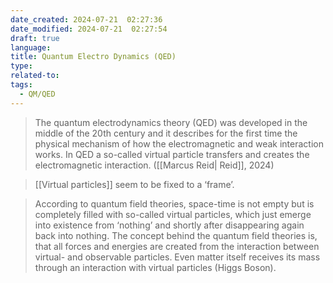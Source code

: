```yaml
---
date_created: 2024-07-21  02:27:36
date_modified: 2024-07-21  02:27:54
draft: true
language: 
title: Quantum Electro Dynamics (QED)
type: 
related-to: 
tags:
  - QM/QED
---
```



> The quantum electrodynamics theory (QED) was developed in the middle of
> the 20th century and it describes for the first time the physical mechanism of
> how the electromagnetic and weak interaction works. In QED a so-called virtual
> particle transfers and creates the electromagnetic interaction. ([[Marcus Reid| Reid]], 2024)



> [[Virtual particles]] seem to be fixed to a ‘frame’.





> According to quantum field theories, space-time is not empty but is completely
> filled with so-called virtual particles, which just emerge into existence from
> ‘nothing’ and shortly after disappearing again back into nothing. The concept
> behind the quantum field theories is, that all forces and energies are created
> from the interaction between virtual- and observable particles. Even matter itself
> receives its mass through an interaction with virtual particles (Higgs Boson).